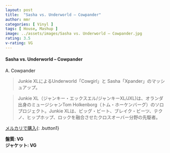 ```yaml
---
layout: post
title:  "Sasha vs. Underworld – Cowpander"
author: mmr
categories: [ Vinyl ]
tags: [ House, Mashup ]
image: ../assets/images/Sasha vs. Underworld – Cowpander.jpg
rating: 3.5
v-rating: VG
---
```


#### Sasha vs. Underworld – Cowpander

A. Cowpander

> Junkie XLによるUnderworld「Cowgirl」と Sasha「Xpander」のマッシュアップ。

> Junkie XL（ジャンキー・エックスエル/ジャンキーXL/JXL)は、オランダ出身のミュージシャンTom Holkenborg（トム・ホーケンバーグ）のソロプロジェクト。Junkie XLは、ビッグ・ビート、ブレイク・ビーツ、テクノ、ヒップホップ、ロックを融合させたクロスオーバー分野の先駆者。

[メルカリで購入](https://jp.mercari.com/item/m11560793638){: .button1}

<div class="mt-4 mb-4 d-flex align-items-center">
<strong class="mr-1">盤質: VG</strong>
</div>
<div class="mt-4 mb-4 d-flex align-items-center">
<strong class="mr-1">ジャケット: VG</strong>
</div>
